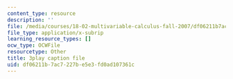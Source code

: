 ```yaml
---
content_type: resource
description: ''
file: /media/courses/18-02-multivariable-calculus-fall-2007/df06211b7ac7227be5e3fd0ad107361c_YBajUR3EFSM.srt
file_type: application/x-subrip
learning_resource_types: []
ocw_type: OCWFile
resourcetype: Other
title: 3play caption file
uid: df06211b-7ac7-227b-e5e3-fd0ad107361c
---
```

